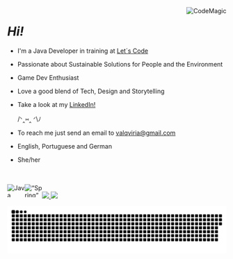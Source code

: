 
  
  <img align="right" alt="CodeMagic" src="https://i.pinimg.com/originals/13/ad/68/13ad68983c62a06016db3beb417882ec.gif">

# _**Hi!**_

- I'm a Java Developer in training at [Let´s Code](https://www.linkedin.com/school/letscodebr/) 
- Passionate about Sustainable Solutions for People and the Environment
- Game Dev Enthusiast
- Love a good blend of Tech, Design and Storytelling
- Take a look at my [LinkedIn!](https://www.linkedin.com/in/valquiriav/)

  /ᐠ‸⑅‸ ᐟ\ﾉ

- To reach me just send an email to valqviria@gmail.com
- English, Portuguese and German
- She/her

<br>
<div style="display: inline_block"><br>
  <img align="left" alt="Java" height="30" width="40" src="https://img.shields.io/badge/Java-ED8B00?style=for-the-badge&logo=java&logoColor=white">
  <img align="left" alt=“Spring” height="30" width="40" src="https://img.shields.io/badge/Spring-6DB33F?style=for-the-badge&logo=spring&logoColor=white">
</div>

<br>

<div>
  <a href="https://github.com/valquiriav">
  <img height="150em" src="https://github-readme-stats.vercel.app/api?username=valquiriav&show_icons=true&theme=buefy&include_all_commits=true&count_private=true"/>
  <img height="150em" src="https://github-readme-stats.vercel.app/api/top-langs/?username=valquiriav&layout=compact&langs_count=7&theme=buefy"/>
</div>
  
 
![Snake animation](https://github.com/valquiriav/valquiriav/blob/output/github-contribution-grid-snake.svg)


 
